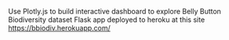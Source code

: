  Use Plotly.js to build interactive dashboard to explore Belly Button Biodiversity dataset
 Flask app deployed to heroku at this site https://bbiodiv.herokuapp.com/
